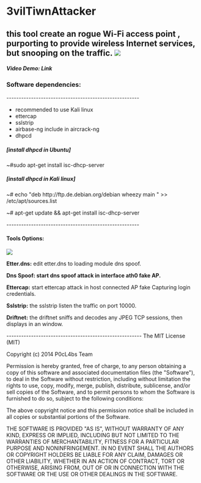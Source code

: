# 3vilTiwnAttacker
this tool create an rogue Wi-Fi access point , purporting to provide wireless Internet services, but snooping on the traffic.
<img  src="https://dl.dropboxusercontent.com/u/97321327/evil/evil.png"> 
------------------------------------------------------
<h5>Video Demo: Link</h5>
<h3>Software dependencies:</h3>
------------------------------------------------------
<ul>
<li>recommended to use Kali linux</li>
<li>ettercap</li>
<li>sslstrip</li>
<li>airbase-ng include in aircrack-ng</li>
<li>dhpcd</li>
</ul>
<h5>[install dhpcd in  Ubuntu]</h5>
~#sudo apt-get install isc-dhcp-server<br>
<h5>[install dhpcd in Kali linux]</h5>
<p>~# echo "deb http://ftp.de.debian.org/debian wheezy main " >> /etc/apt/sources.list</p>
<p>~# apt-get update && apt-get install isc-dhcp-server</p>
------------------------------------------------------
<h4>Tools Options:</h4>
<img src="https://dl.dropboxusercontent.com/u/97321327/evil/evil2.png"> 
<p><b>Etter.dns:</b> edit etter.dns to loading module dns spoof.</p>
<p><b>Dns Spoof: start dns spoof attack in interface ath0 fake AP.</b></p>
<p><b>Ettercap:</b> start ettercap attack in host connected AP fake Capturing login credentials.</p>
<p><b>Sslstrip:</b> the sslstrip listen the traffic on port 10000. </p>
<p><b>Driftnet:</b> the driftnet sniffs and decodes any JPEG TCP sessions, then displays in  an window.</p>
-------------------------------------------------------
The MIT License (MIT)

Copyright (c) 2014 P0cL4bs Team

Permission is hereby granted, free of charge, to any person obtaining a copy
of this software and associated documentation files (the "Software"), to deal
in the Software without restriction, including without limitation the rights
to use, copy, modify, merge, publish, distribute, sublicense, and/or sell
copies of the Software, and to permit persons to whom the Software is
furnished to do so, subject to the following conditions:

The above copyright notice and this permission notice shall be included in all
copies or substantial portions of the Software.

THE SOFTWARE IS PROVIDED "AS IS", WITHOUT WARRANTY OF ANY KIND, EXPRESS OR
IMPLIED, INCLUDING BUT NOT LIMITED TO THE WARRANTIES OF MERCHANTABILITY,
FITNESS FOR A PARTICULAR PURPOSE AND NONINFRINGEMENT. IN NO EVENT SHALL THE
AUTHORS OR COPYRIGHT HOLDERS BE LIABLE FOR ANY CLAIM, DAMAGES OR OTHER
LIABILITY, WHETHER IN AN ACTION OF CONTRACT, TORT OR OTHERWISE, ARISING FROM,
OUT OF OR IN CONNECTION WITH THE SOFTWARE OR THE USE OR OTHER DEALINGS IN THE
SOFTWARE.
